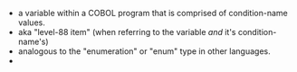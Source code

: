 - a variable within a COBOL program that is comprised of condition-name values.
- aka "level-88 item" (when referring to the variable _and_ it's condition-name's)
- analogous to the "enumeration" or "enum" type in other languages.
-